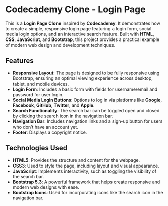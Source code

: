 # Codecademy Clone - Login Page

This is a **Login Page Clone** inspired by **Codecademy**. It demonstrates how to create a simple, responsive login page featuring a login form, social media login options, and an interactive search feature. Built with **HTML**, **CSS**, **JavaScript**, and **Bootstrap**, this project provides a practical example of modern web design and development techniques.

## Features

- **Responsive Layout**: The page is designed to be fully responsive using Bootstrap, ensuring an optimal viewing experience across desktop, tablet, and mobile devices.
- **Login Form**: Includes a basic form with fields for username/email and password for user login.
- **Social Media Login Buttons**: Options to log in via platforms like **Google**, **Facebook**, **GitHub**, **Twitter**, and **Apple**.
- **Search Functionality**: The search bar can be toggled open and closed by clicking the search icon in the navigation bar.
- **Navigation Bar**: Includes navigation links and a sign-up button for users who don’t have an account yet.
- **Footer**: Displays a copyright notice.

## Technologies Used

- **HTML5**: Provides the structure and content for the webpage.
- **CSS3**: Used to style the page, including layout and visual appearance.
- **JavaScript**: Implements interactivity, such as toggling the visibility of the search bar.
- **Bootstrap 5.3**: A powerful framework that helps create responsive and modern web designs with ease.
- **Bootstrap Icons**: Used for incorporating icons like the search icon in the navigation bar.
